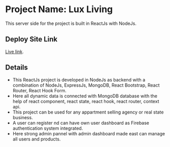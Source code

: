 # Project Name: Lux Living

This server side for the project is built in ReactJs with NodeJs.

## Deploy Site Link

[Live link](https://lux-living-cd7d0.web.app/).

## Details

* This ReactJs project is developed in NodeJs as backend with a combination of  NodeJs, ExpressJs, MongoDB, React Bootstrap, React Router, React Hook Form.
* Here all dynamic data is connected with MongoDB database with the help of react component, react state, react hook, react router, context api.
* This project can be used for any appartment selling agency or real state business.
* A user can register nd can have own user dashboard as Firebase authentication system integrated. 
* Here strong admin pannel with admin dashboard made east can manage all users and products.

